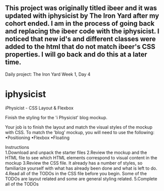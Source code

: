 This project was originally titled ibeer and it was updated with iphysicist by The Iron Yard after my cohort ended. I am in the process of going back and replacing the ibeer code with the iphysicist. I noticed that new id's and different classes were added to the html that do not match ibeer's CSS properties. I will go back and do this at a later time.
----

Daily project: The Iron Yard Week 1, Day 4

# iphysicist

iPhysicist - CSS Layout & Flexbox
 
Finish the styling for the 'i Physicist' blog mockup.

Your job is to finish the layout and match the visual styles of the mockup with CSS. To match the 'blog' mockup, you will need to use the following:
•Positioning
•Flexbox
•Floating

Instructions   
1.Download and unpack the starter files
2.Review the mockup and the HTML file to see which HTML elements correspond to visual content in the mockup
3.Review the CSS file. It already has a number of styles, so familiarize yourself with what has already been done and what is left to do.
4.Read all of the TODOs in the CSS file before you begin. Some of the TODOs are layout related and some are general styling related.
5.Complete all of the TODOs
